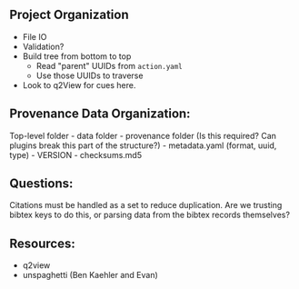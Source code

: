 ## Project Organization

- File IO
- Validation?
- Build tree from bottom to top
    - Read "parent" UUIDs from `action.yaml`
    - Use those UUIDs to traverse
- Look to q2View for cues here.

## Provenance Data Organization: 
Top-level folder
    - data folder
    - provenance folder (Is this required? Can plugins break this part of the structure?)
    - metadata.yaml (format, uuid, type)
    - VERSION
    - checksums.md5


## Questions:

Citations must be handled as a set to reduce duplication. Are we trusting bibtex keys to do this, or parsing data from the bibtex records themselves?

## Resources: 
- q2view
- unspaghetti (Ben Kaehler and Evan)
